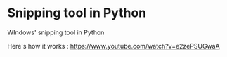 # Snipping tool in Python
WIndows' snipping tool in Python

Here's how it works : https://www.youtube.com/watch?v=e2zePSUGwaA
